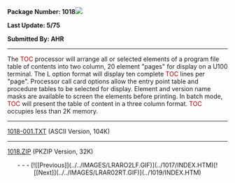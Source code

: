 <x-sas-window top="378" bottom="768" left="60" right="590">



<b>Package Number: 1018</b>![](../../IMAGES/OS2200.JPG)


<b>Last Update: 5/75</b>


<b>Submitted By: AHR</b>


&#10;
- - -
The <font color="#AF0000">TOC</font> processor will arrange all or
selected elements of a program file table of contents into two
column, 20 element "pages" for display on a U100 terminal. The L
option format will display ten complete <font color="#AF0000">TOC</font> lines per "page". Processor call card
options allow the entry point table and procedure tables to be
selected for display. Element and version name masks are available to
screen the elements before printing. In batch mode, <font color="#AF0000">TOC</font> will present the table of content in a
three column format. <font color="#AF0000">TOC</font> occupies less
than 2K memory.


&#10;
- - -
[1018-001.TXT](1018-001.TXT)
(ASCII Version, 104K)


&#10;
- - -
[1018.ZIP](1018.ZIP)
(PKZIP Version, 32K)

<center>
- - -
[![[Previous]](../../IMAGES/LRARO2LF.GIF)](../1017/INDEX.HTM)[![[Next]](../../IMAGES/LRAR02RT.GIF)](../1019/INDEX.HTM)
</center>


</x-sas-window>